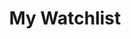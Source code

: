 ---
title: My Watchlist
description: Discover my curated list of tutorials, documentary, movies, series and etc.🍿🎥
---